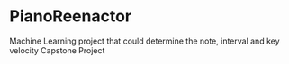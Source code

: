 # PianoReenactor
Machine Learning project that could determine the note, interval and key velocity
Capstone Project
